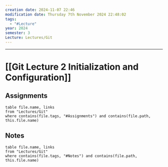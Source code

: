 ```yaml
---
creation date: 2024-11-07 22:46
modification date: Thursday 7th November 2024 22:48:02
tags:
  - "#Lecture"
year: 2024
semester: 3
Lecture: Lectures/Git
---
```

---
# [[Git Lecture 2 Initialization and Configuration]]


## Assignments

 ```dataview
table file.name, links
from "Lectures/Git"
where contains(file.tags, "#Assignments") and contains(file.path, this.file.name)
```



## Notes


 ```dataview
table file.name, links
from "Lectures/Git"
where contains(file.tags, "#Notes") and contains(file.path, this.file.name)
```


